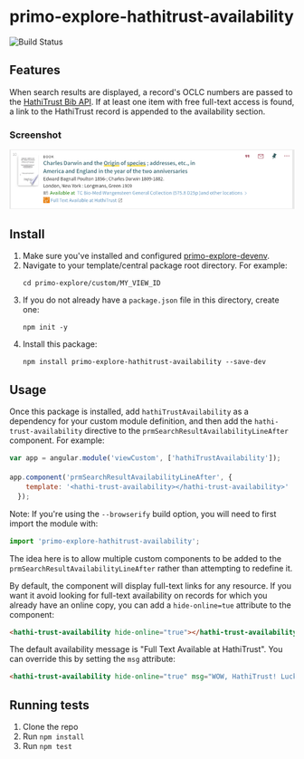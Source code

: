 # primo-explore-hathitrust-availability

![Build Status](https://api.travis-ci.org/UMNLibraries/primo-explore-hathitrust-availability.svg?branch=master)

## Features
When search results are displayed, a record's OCLC numbers are passed to the [HathiTrust Bib API](https://www.hathitrust.org/bib_api). If at least one item with free full-text access is found, a link to the HathiTrust record is appended to the availability section. 

### Screenshot
![screenshot](screenshots/screenshot.png)

## Install
1. Make sure you've installed and configured [primo-explore-devenv](https://github.com/ExLibrisGroup/primo-explore-devenv).
2. Navigate to your template/central package root directory. For example: 
    ```
    cd primo-explore/custom/MY_VIEW_ID
    ```
3. If you do not already have a `package.json` file in this directory, create one: 
    ```
    npm init -y
    ```
4. Install this package: 
    ```
    npm install primo-explore-hathitrust-availability --save-dev
    ```

## Usage
Once this package is installed, add `hathiTrustAvailability` as a dependency for your custom module definition, and then add the `hathi-trust-availability` directive to the `prmSearchResultAvailabilityLineAfter` component. For example:

```javascript
var app = angular.module('viewCustom', ['hathiTrustAvailability']);

app.component('prmSearchResultAvailabilityLineAfter', {
    template: '<hathi-trust-availability></hathi-trust-availability>'
  });
```
Note: If you're using the `--browserify` build option, you will need to first import the module with:

```javascript 
import 'primo-explore-hathitrust-availability';
```

The idea here is to allow multiple custom components to be added to the `prmSearchResultAvailabilityLineAfter` rather than attempting to redefine it. 

By default, the component will display full-text links for any resource. If you want it avoid looking for full-text availability on records for which you already have an online copy, you can add a `hide-online=tue` attribute to the component: 

```html
<hathi-trust-availability hide-online="true"></hathi-trust-availability>
```

The default availability message is "Full Text Available at HathiTrust". You can override this by setting the `msg` attribute:

```html
<hathi-trust-availability hide-online="true" msg="WOW, HathiTrust! Lucky you!"></hathi-trust-availability>
```

## Running tests
1. Clone the repo
2. Run `npm install`
3. Run `npm test`
